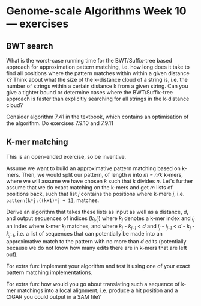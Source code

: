 # Genome-scale Algorithms Week 10 — exercises

## BWT search

What is the worst-case running time for the BWT/Suffix-tree based approach for approximation pattern matching, i.e. how long does it take to find all positions where the pattern matches within within a given distance k? Think about what the size of the k-distance cloud of a string is, i.e. the number of strings within a certain distance k from a given string. Can you give a tighter bound or determine cases where the BWT/Suffix-tree approach is faster than explicitly searching for all strings in the k-distance cloud?

Consider algorithm 7.41 in the textbook, which contains an optimisation of the algorithm. Do exercises 7.9.10 and 7.9.11

## K-mer matching

This is an open-ended exercise, so be inventive.

Assume we want to build an approximative pattern matching based on k-mers. Then, we would split our pattern, of length *n* into *m = n/k* k-mers, where we will assume we have chosen *k* such that *k* divides *n*. Let's further assume that we do exact matching on the k-mers and get *m* lists of positions back, such that list *j* contains the positions where k-mere *j*, i.e. `pattern[k*j:((k+1)*j + 1]`, matches.

Derive an algorithm that takes these lists as input as well as a distance, *d*, and output sequences of indices (*k<sub>j</sub>*,*i<sub>j</sub>*) where *k<sub>j</sub>* denotes a k-mer index and *i<sub>j</sub>* an index where k-mer *k<sub>j</sub>* matches, and where *k<sub>j</sub>* - *k<sub>j-1</sub>* < *d* and *i<sub>j</sub>* - *i<sub>j-1</sub>* < *d* - *k<sub>j</sub>* - *k<sub>j-1</sub>*, i.e. a list of sequences that can potentially be made into an approximative match to the pattern with no more than *d* edits (potentially because we do not know how many edits there are in k-mers that are left out).

For extra fun: implement your algorithm and test it using one of your exact pattern matching implementations.

For extra fun: how would you go about translating such a sequence of k-mer matchings into a local alignment, i.e. produce a hit position and a CIGAR you could output in a SAM file?
